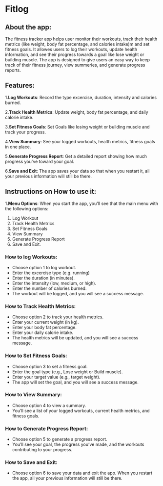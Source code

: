  # Fitlog

## About the app:
The fitness tracker app helps user monitor their workouts, track their health metrics (like weight, body fat percentage, and calories intake)m
and set fitness goals. It allowes users to log their workouts, update health information, and see their progress towards a goal like lose weight
or building muscle. The app is designed to give users an easy way to keep track of their fitness journey, view summeries, and generate progress reports. 

## Features:
1.**Log Workouts**: Record the type excercise, duration, intensity and calories burned.

2.**Track Health Metrics**: Update weight, body fat percentage, and daily calorie intake.

3.**Set Fitness Goals**: Set Goals like losing weight or building muscle and track your progress.

4.**View Summary**: See your logged workouts, health metrics, fitness goals in one place.

5.**Generate Progress Report**: Get a detailed report showing how much progress you've toward your goal.

6.**Save and Exit**: The app saves your data so that when you restart it, all your previous information will still be there.

## Instructions on How to use it:

1.**Menu Options**: When you start the app, you'll see that the main menu with the following options:
   1. Log Workout
   2. Track Health Metrics
   3. Set Fitness Goals
   4. View Summary
   5. Generate Progress Report
   6. Save and Exit.

### How to log Workouts:
- Choose option 1 to log workout.
- Enter the excercise type (e.g. running)
- Enter the duration (in minutes).
- Enter the intensity (low, medium, or high).
- Enter the number of calories burned.
- The workout will be logged, and you will see a success message.

### How to Track Health Metrics:
- Choose option 2 to track your health metrics.
- Enter your current weight (in kg).
- Enter your body fat percentage.
- Enter your daily calorie intake.
- The health metrics will be updated, and you will see a success message.

### How to Set Fitness Goals:
- Choose option 3 to set a fitness goal.
- Enter the goal type (e.g., Lose weight or Build muscle).
- Enter your target value (e.g., target weight).
- The app will set the goal, and you will see a success message.

### How to View Summary:
- Choose option 4 to view a summary.
- You’ll see a list of your logged workouts, current health metrics, and fitness goals.

### How to Generate Progress Report:
- Choose option 5 to generate a progress report.
- You’ll see your goal, the progress you’ve made, and the workouts contributing to your progress.

### How to Save and Exit:
- Choose option 6 to save your data and exit the app. When you restart the app, all your previous information will still be there.
